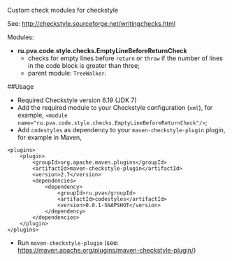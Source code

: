 Custom check modules for checkstyle

See: http://checkstyle.sourceforge.net/writingchecks.html

Modules: 
* **ru.pva.code.style.checks.EmptyLineBeforeReturnCheck**
	* checks for empty lines before `return` or `throw` if the number of lines in the code block is greater than three;
	* parent module: `TreeWalker`.

##Usage
* Required Checkstyle version 6.19 (JDK 7)
* Add the required module to your Checkstyle configuration (`xml`), for example,
`<module name="ru.pva.code.style.checks.EmptyLineBeforeReturnCheck"/>`;
* Add `codestyles` as dependency to your `maven-checkstyle-plugin` plugin, for example in Maven,
```
<plugins>
	<plugin>
		<groupId>org.apache.maven.plugins</groupId>
		<artifactId>maven-checkstyle-plugin</artifactId>
		<version>2.7</version>
		<dependencies>
			<dependency>
				<groupId>ru.pva</groupId>
				<artifactId>codestyles</artifactId>
				<version>0.0.1-SNAPSHOT</version>
			</dependency>
		</dependencies>
	</plugin>
</plugins>
```
* Run `maven-checkstyle-plugin` (see: https://maven.apache.org/plugins/maven-checkstyle-plugin/)